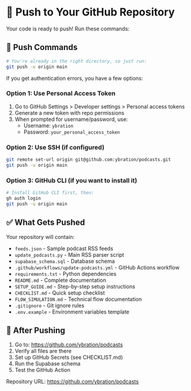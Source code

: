 # 🚀 Push to Your GitHub Repository

Your code is ready to push! Run these commands:

## 📡 Push Commands

```bash
# You're already in the right directory, so just run:
git push -u origin main
```

If you get authentication errors, you have a few options:

### Option 1: Use Personal Access Token
1. Go to GitHub Settings > Developer settings > Personal access tokens
2. Generate a new token with repo permissions
3. When prompted for username/password, use:
   - Username: `ybration`
   - Password: `your_personal_access_token`

### Option 2: Use SSH (if configured)
```bash
git remote set-url origin git@github.com:ybration/podcasts.git
git push -u origin main
```

### Option 3: GitHub CLI (if you want to install it)
```bash
# Install GitHub CLI first, then:
gh auth login
git push -u origin main
```

## ✅ What Gets Pushed

Your repository will contain:
- `feeds.json` - Sample podcast RSS feeds
- `update_podcasts.py` - Main RSS parser script
- `supabase_schema.sql` - Database schema
- `.github/workflows/update-podcasts.yml` - GitHub Actions workflow
- `requirements.txt` - Python dependencies
- `README.md` - Complete documentation
- `SETUP_GUIDE.md` - Step-by-step setup instructions
- `CHECKLIST.md` - Quick setup checklist
- `FLOW_SIMULATION.md` - Technical flow documentation
- `.gitignore` - Git ignore rules
- `.env.example` - Environment variables template

## 🔄 After Pushing

1. Go to: https://github.com/ybration/podcasts
2. Verify all files are there
3. Set up GitHub Secrets (see CHECKLIST.md)
4. Run the Supabase schema
5. Test the GitHub Action

Repository URL: https://github.com/ybration/podcasts